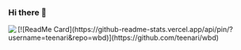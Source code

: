 ### Hi there 👋

<img align="left" src="https://github-readme-stats.codestackr.vercel.app/api?username=teenari&show_icons=true&theme=synthwave" />
[![ReadMe Card](https://github-readme-stats.vercel.app/api/pin/?username=teenari&repo=wbd)](https://github.com/teenari/wbd)
